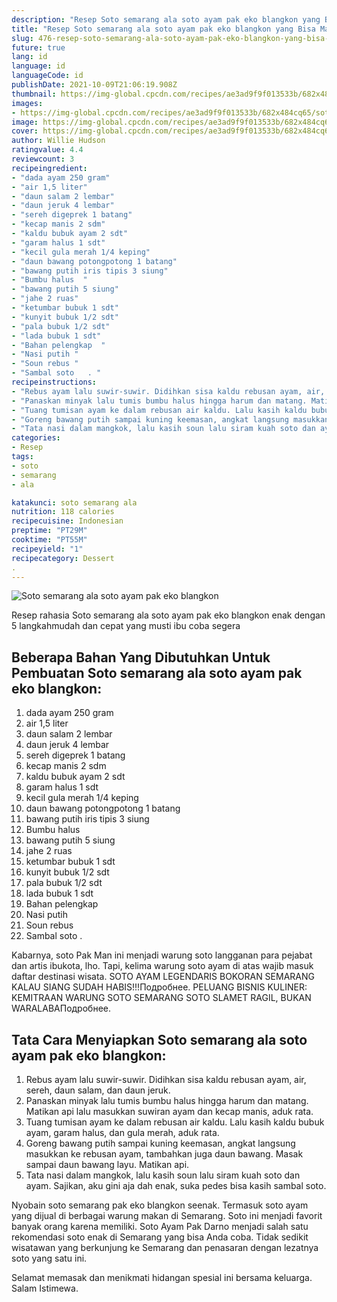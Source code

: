 ```yaml
---
description: "Resep Soto semarang ala soto ayam pak eko blangkon yang Bisa Manjain Lidah"
title: "Resep Soto semarang ala soto ayam pak eko blangkon yang Bisa Manjain Lidah"
slug: 476-resep-soto-semarang-ala-soto-ayam-pak-eko-blangkon-yang-bisa-manjain-lidah
future: true
lang: id
language: id
languageCode: id
publishDate: 2021-10-09T21:06:19.908Z 
thumbnail: https://img-global.cpcdn.com/recipes/ae3ad9f9f013533b/682x484cq65/soto-semarang-ala-soto-ayam-pak-eko-blangkon-foto-resep-utama.png
images:
- https://img-global.cpcdn.com/recipes/ae3ad9f9f013533b/682x484cq65/soto-semarang-ala-soto-ayam-pak-eko-blangkon-foto-resep-utama.png
image: https://img-global.cpcdn.com/recipes/ae3ad9f9f013533b/682x484cq65/soto-semarang-ala-soto-ayam-pak-eko-blangkon-foto-resep-utama.png
cover: https://img-global.cpcdn.com/recipes/ae3ad9f9f013533b/682x484cq65/soto-semarang-ala-soto-ayam-pak-eko-blangkon-foto-resep-utama.png
author: Willie Hudson
ratingvalue: 4.4
reviewcount: 3
recipeingredient:
- "dada ayam 250 gram"
- "air 1,5 liter"
- "daun salam 2 lembar"
- "daun jeruk 4 lembar"
- "sereh digeprek 1 batang"
- "kecap manis 2 sdm"
- "kaldu bubuk ayam 2 sdt"
- "garam halus 1 sdt"
- "kecil gula merah 1/4 keping"
- "daun bawang potongpotong 1 batang"
- "bawang putih iris tipis 3 siung"
- "Bumbu halus  "
- "bawang putih 5 siung"
- "jahe 2 ruas"
- "ketumbar bubuk 1 sdt"
- "kunyit bubuk 1/2 sdt"
- "pala bubuk 1/2 sdt"
- "lada bubuk 1 sdt"
- "Bahan pelengkap  "
- "Nasi putih "
- "Soun rebus "
- "Sambal soto   . "
recipeinstructions:
- "Rebus ayam lalu suwir-suwir. Didihkan sisa kaldu rebusan ayam, air, sereh, daun salam, dan daun jeruk."
- "Panaskan minyak lalu tumis bumbu halus hingga harum dan matang. Matikan api lalu masukkan suwiran ayam dan kecap manis, aduk rata."
- "Tuang tumisan ayam ke dalam rebusan air kaldu. Lalu kasih kaldu bubuk ayam, garam halus, dan gula merah, aduk rata."
- "Goreng bawang putih sampai kuning keemasan, angkat langsung masukkan ke rebusan ayam, tambahkan juga daun bawang. Masak sampai daun bawang layu. Matikan api."
- "Tata nasi dalam mangkok, lalu kasih soun lalu siram kuah soto dan ayam. Sajikan, aku gini aja dah enak, suka pedes bisa kasih sambal soto."
categories:
- Resep
tags:
- soto
- semarang
- ala

katakunci: soto semarang ala 
nutrition: 118 calories
recipecuisine: Indonesian
preptime: "PT29M"
cooktime: "PT55M"
recipeyield: "1"
recipecategory: Dessert
. 
---
```



![Soto semarang ala soto ayam pak eko blangkon](https://img-global.cpcdn.com/recipes/ae3ad9f9f013533b/682x484cq65/soto-semarang-ala-soto-ayam-pak-eko-blangkon-foto-resep-utama.png)

Resep rahasia Soto semarang ala soto ayam pak eko blangkon  enak dengan 5 langkahmudah dan cepat yang musti ibu coba segera

<!--inarticleads1-->

## Beberapa Bahan Yang Dibutuhkan Untuk Pembuatan Soto semarang ala soto ayam pak eko blangkon:

1. dada ayam 250 gram
1. air 1,5 liter
1. daun salam 2 lembar
1. daun jeruk 4 lembar
1. sereh digeprek 1 batang
1. kecap manis 2 sdm
1. kaldu bubuk ayam 2 sdt
1. garam halus 1 sdt
1. kecil gula merah 1/4 keping
1. daun bawang potongpotong 1 batang
1. bawang putih iris tipis 3 siung
1. Bumbu halus  
1. bawang putih 5 siung
1. jahe 2 ruas
1. ketumbar bubuk 1 sdt
1. kunyit bubuk 1/2 sdt
1. pala bubuk 1/2 sdt
1. lada bubuk 1 sdt
1. Bahan pelengkap  
1. Nasi putih 
1. Soun rebus 
1. Sambal soto   . 

Kabarnya, soto Pak Man ini menjadi warung soto langganan para pejabat dan artis ibukota, lho. Tapi, kelima warung soto ayam di atas wajib masuk daftar destinasi wisata. SOTO AYAM LEGENDARIS BOKORAN SEMARANG KALAU SIANG SUDAH HABIS!!!Подробнее. PELUANG BISNIS KULINER: KEMITRAAN WARUNG SOTO SEMARANG SOTO SLAMET RAGIL, BUKAN WARALABAПодробнее. 

<!--inarticleads2-->

## Tata Cara Menyiapkan Soto semarang ala soto ayam pak eko blangkon:

1. Rebus ayam lalu suwir-suwir. Didihkan sisa kaldu rebusan ayam, air, sereh, daun salam, dan daun jeruk.
1. Panaskan minyak lalu tumis bumbu halus hingga harum dan matang. Matikan api lalu masukkan suwiran ayam dan kecap manis, aduk rata.
1. Tuang tumisan ayam ke dalam rebusan air kaldu. Lalu kasih kaldu bubuk ayam, garam halus, dan gula merah, aduk rata.
1. Goreng bawang putih sampai kuning keemasan, angkat langsung masukkan ke rebusan ayam, tambahkan juga daun bawang. Masak sampai daun bawang layu. Matikan api.
1. Tata nasi dalam mangkok, lalu kasih soun lalu siram kuah soto dan ayam. Sajikan, aku gini aja dah enak, suka pedes bisa kasih sambal soto.


Nyobain soto semarang pak eko blangkon seenak. Termasuk soto ayam yang dijual di berbagai warung makan di Semarang. Soto ini menjadi favorit banyak orang karena memiliki. Soto Ayam Pak Darno menjadi salah satu rekomendasi soto enak di Semarang yang bisa Anda coba. Tidak sedikit wisatawan yang berkunjung ke Semarang dan penasaran dengan lezatnya soto yang satu ini. 

Selamat memasak dan menikmati hidangan spesial ini bersama keluarga. Salam Istimewa.
